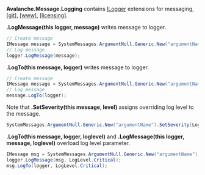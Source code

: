 ﻿<b>Avalanche.Message.Logging</b> contains 
[ILogger](https://docs.microsoft.com/en-us/dotnet/api/microsoft.extensions.logging.ilogger) extensions for messaging,
[[git]](https://github.com/tagcode/Avalanche.Message/Avalanche.Message.Logging/), 
[[www]](https://avalanche.fi/Avalanche.Core/Avalanche.Message/docs/logging/index.html), 
[[licensing]](https://avalanche.fi/Avalanche.Core/license/index.html).

<b>.LogMessage(this logger, message)</b> writes message to logger.

```csharp
// Create message
IMessage message = SystemMessages.ArgumentNull.Generic.New("argumentName");
// Log message
logger.LogMessage(message);
```

<b>.LogTo(this message, logger)</b> writes message to logger.

```csharp
// Create message
IMessage message = SystemMessages.ArgumentNull.Generic.New("argumentName");
// Log message
message.LogTo(logger);
```

Note that <b>.SetSeverity(this message, level)</b> assigns overriding log level to the message.

```csharp
SystemMessages.ArgumentNull.Generic.New("argumentName").SetSeverity(LogLevel.Critical).LogTo(logger);
```

<b>.LogTo(this message, logger, loglevel)</b> and <b>.LogMessage(this logger, message, loglevel)</b> overload log level parameter.

```csharp
IMessage msg = SystemMessages.ArgumentNull.Generic.New("argumentName");
logger.LogMessage(msg, LogLevel.Critical);
msg.LogTo(logger, LogLevel.Critical);
```


